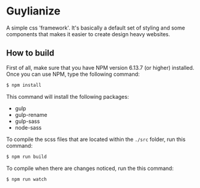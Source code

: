 # Guylianize
A simple css 'framework'. It's basically a default set of styling and some components that makes it easier to create design heavy websites.

## How to build
First of all, make sure that you have NPM version 6.13.7 (or higher) installed. Once you can use NPM, type the following command:

```bash
$ npm install
```

This command will install the following packages:
- gulp
- gulp-rename
- gulp-sass
- node-sass

To compile the scss files that are located within the `./src` folder, run this command:

```bash
$ npm run build
```

To compile when there are changes noticed, run the this command:

```bash
$ npm run watch
```